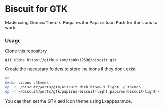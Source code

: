 # Biscuit for GTK

Made using Oomox/Themix. Requires the Papirus Icon Pack for the icons to work.

### Usage
Clone this repository
```
git clone https://github.com/tsukki9696/biscuit.git
```
Create the necessary folders to store the icons if they don't exist
```sh
cd
mkdir .icons .themes
cp -r ~/biscuit/ports/gtk/biscuit-dark biscuit-light ~/.themes
cp -r ~/biscuit/ports/gtk/papirus-biscuit-light papirus-biscuit-light ~/.icons
```

You can then set the GTK and icon theme using Lxappearance.

